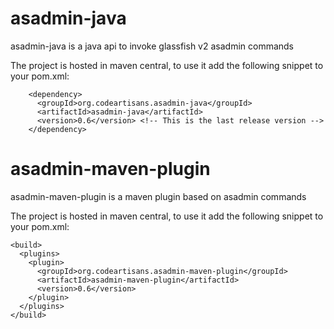 asadmin-java
============

asadmin-java is a java api to invoke glassfish v2 asadmin commands

The project is hosted in maven central, to use it add the following snippet to your pom.xml:

        <dependency>
          <groupId>org.codeartisans.asadmin-java</groupId>
          <artifactId>asadmin-java</artifactId>
          <version>0.6</version> <!-- This is the last release version -->
        </dependency>

asadmin-maven-plugin
====================

asadmin-maven-plugin is a maven plugin based on asadmin commands

The project is hosted in maven central, to use it add the following snippet to your pom.xml:


	<build>
	  <plugins>
 	    <plugin>
	      <groupId>org.codeartisans.asadmin-maven-plugin</groupId>
	      <artifactId>asadmin-maven-plugin</artifactId>
	      <version>0.6</version>
	    </plugin>
	  </plugins>
	</build>

